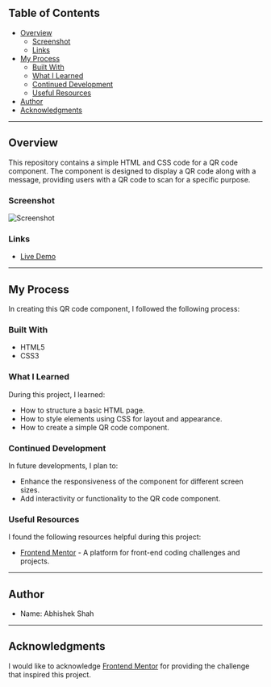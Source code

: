 ## Table of Contents

- [Overview](#overview)
  - [Screenshot](#screenshot)
  - [Links](#links)
- [My Process](#my-process)
  - [Built With](#built-with)
  - [What I Learned](#what-i-learned)
  - [Continued Development](#continued-development)
  - [Useful Resources](#useful-resources)
- [Author](#author)
- [Acknowledgments](#acknowledgments)

---

## Overview

This repository contains a simple HTML and CSS code for a QR code component. The component is designed to display a QR code along with a message, providing users with a QR code to scan for a specific purpose.

### Screenshot

![Screenshot](path-to-screenshot.png)

### Links

- [Live Demo](link-to-live-demo)

---

## My Process

In creating this QR code component, I followed the following process:

### Built With

- HTML5
- CSS3

### What I Learned

During this project, I learned:

- How to structure a basic HTML page.
- How to style elements using CSS for layout and appearance.
- How to create a simple QR code component.

### Continued Development

In future developments, I plan to:

- Enhance the responsiveness of the component for different screen sizes.
- Add interactivity or functionality to the QR code component.

### Useful Resources

I found the following resources helpful during this project:

- [Frontend Mentor](https://www.frontendmentor.io?ref=challenge) - A platform for front-end coding challenges and projects.

---

## Author

- Name: Abhishek Shah

---

## Acknowledgments

I would like to acknowledge [Frontend Mentor](https://www.frontendmentor.io?ref=challenge) for providing the challenge that inspired this project.
